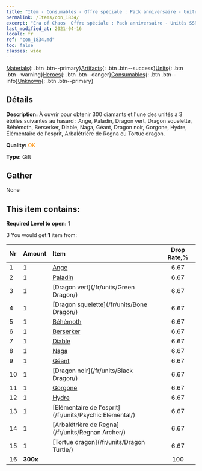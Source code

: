 ```yaml
---
title: "Item - Consumables - Offre spéciale : Pack anniversaire - Unités SSR"
permalink: /Items/con_1834/
excerpt: "Era of Chaos  Offre spéciale : Pack anniversaire - Unités SSR"
last_modified_at: 2021-04-16
locale: fr
ref: "con_1834.md"
toc: false
classes: wide
---
```

 [Materials](/fr/Items/){: .btn .btn--primary}[Artifacts](/fr/Items/Artifacts/){: .btn .btn--success}[Units](/fr/Items/Units/){: .btn .btn--warning}[Heroes](/fr/Items/Heroes/){: .btn .btn--danger}[Consumables](/fr/Items/Consumables/){: .btn .btn--info}[Unknown](/fr/Items/Unknown/){: .btn .btn--primary}

## Détails
 **Description:** À ouvrir pour obtenir 300 diamants et l'une des unités à 3 étoiles suivantes au hasard : Ange, Paladin, Dragon vert, Dragon squelette, Béhémoth, Berserker, Diable, Naga, Géant, Dragon noir, Gorgone, Hydre, Élémentaire de l'esprit, Arbalétrière de Regna ou Tortue dragon.

 **Quality:** <span style="color: #FF8C00">OK</span>

 **Type:** Gift

## Gather

  None

## This item contains:

 **Required Level to open:** 1

 3 You would get **1** item  from:

  | Nr | Amount |     Item    | Drop Rate,% |
  |:---|:-------|:------------|:---------:|
  | 1 | 1 | [Ange](/fr/units/Angel/) | 6.67 | 
  | 2 | 1 | [Paladin](/fr/units/Paladin/) | 6.67 | 
  | 3 | 1 | [Dragon vert](/fr/units/Green Dragon/) | 6.67 | 
  | 4 | 1 | [Dragon squelette](/fr/units/Bone Dragon/) | 6.67 | 
  | 5 | 1 | [Béhémoth](/fr/units/Behemoth/) | 6.67 | 
  | 6 | 1 | [Berserker](/fr/units/Berserker/) | 6.67 | 
  | 7 | 1 | [Diable](/fr/units/Devil/) | 6.67 | 
  | 8 | 1 | [Naga](/fr/units/Naga/) | 6.67 | 
  | 9 | 1 | [Géant](/fr/units/Giant/) | 6.67 | 
  | 10 | 1 | [Dragon noir](/fr/units/Black Dragon/) | 6.67 | 
  | 11 | 1 | [Gorgone](/fr/units/Gorgon/) | 6.67 | 
  | 12 | 1 | [Hydre](/fr/units/Hydra/) | 6.67 | 
  | 13 | 1 | [Élémentaire de l'esprit](/fr/units/Psychic Elemental/) | 6.67 | 
  | 14 | 1 | [Arbalétrière de Regna](/fr/units/Regnan Archer/) | 6.67 | 
  | 15 | 1 | [Tortue dragon](/fr/units/Dragon Turtle/) | 6.67 | 
  | 16 |  **300x** | <i class="fas fa-gem"/> | 100 | 
